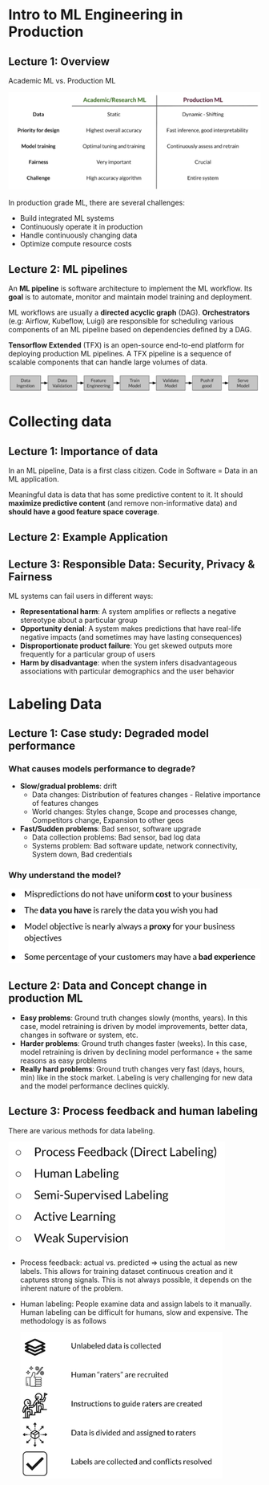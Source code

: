 # Intro to ML Engineering in Production

## Lecture 1: Overview

Academic ML vs. Production ML

![image-20210709214011879](../../_assets/C2W1/image-20210709214011879.png)

In production grade ML, there are several challenges:

- Build integrated ML systems
- Continuously operate it in production
- Handle continuously changing data
- Optimize compute resource costs

## Lecture 2: ML pipelines

An **ML pipeline** is  software architecture to implement the ML workflow. Its **goal** is to automate, monitor and maintain model training and deployment.

ML workflows are usually a **directed acyclic graph** (DAG). **Orchestrators** (e.g: Airflow, Kubeflow, Luigi) are responsible for scheduling various components of an ML pipeline based on dependencies defined by a DAG.

**Tensorflow Extended** (TFX) is an open-source end-to-end platform for deploying production ML pipelines. A TFX pipeline is a sequence of  scalable components that can handle large volumes of data.

![image-20210710003624195](../../_assets/C2W1/image-20210710003624195.png)



# Collecting data

## Lecture 1: Importance of data

In an ML pipeline, Data is a first class citizen. Code in Software = Data in an ML application.

Meaningful data is data that has some predictive content to it. It should **maximize predictive content** (and remove non-informative data) and **should have a good feature space coverage**.

## Lecture 2: Example Application

## Lecture 3: Responsible Data: Security, Privacy & Fairness

ML systems can fail users in different ways:

- **Representational harm**: A system amplifies or reflects a negative stereotype about a particular group
- **Opportunity denial**: A system makes predictions that have real-life negative impacts (and sometimes may have lasting consequences)
- **Disproportionate product failure**: You get skewed outputs more frequently for a particular group of users
- **Harm by disadvantage**: when the system infers disadvantageous associations with particular demographics and the user behavior

# Labeling Data

## Lecture 1: Case study: Degraded model performance

### What causes models performance to degrade?

- **Slow/gradual problems**: drift
  - Data changes: Distribution of features changes - Relative importance of features changes
  - World changes: Styles change, Scope and processes change, Competitors change, Expansion to other geos
- **Fast/Sudden problems**: Bad sensor, software upgrade
  - Data collection problems: Bad sensor, bad log data
  - Systems problem: Bad software update, network connectivity, System down, Bad credentials

### Why understand the model?

![image-20210710130321607](../../_assets/C2W1/image-20210710130321607.png)



## Lecture 2: Data and Concept change in production ML

- **Easy problems**: Ground truth changes slowly (months, years). In this case, model retraining is driven by model improvements, better data, changes in software or system, etc.
- **Harder problems**: Ground truth changes faster (weeks). In this case, model retraining is driven by declining model performance + the same reasons as easy problems
- **Really hard problems**: Ground truth changes very fast (days, hours, min) like in the stock market. Labeling is very challenging for new data and the model performance declines quickly.

## Lecture 3: Process feedback and human labeling

There are various methods for data labeling.

<img src="../../_assets/C2W1/image-20210710131628315.png" alt="image-20210710131628315" style="zoom: 50%;" />

- Process feedback: actual vs. predicted => using the actual as new labels. This allows for training dataset continuous creation and it captures strong signals. This is not always possible, it depends on the inherent nature of the problem.

- Human labeling: People examine data and assign labels to it manually. Human labeling can be difficult for humans, slow and expensive. The methodology is as follows

  <img src="../../_assets/C2W1/image-20210710132630212.png" alt="image-20210710132630212" style="zoom: 80%;" />

